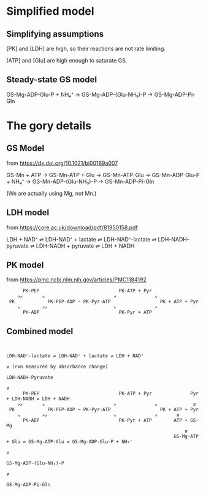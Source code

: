 # Simplified model
## Simplifying assumptions
[PK] and [LDH] are high, so their reactions are not rate limiting.

[ATP] and [Glu] are high enough to saturate GS.
## Steady-state GS model

GS-Mg-ADP-Glu-P + NH₄⁺ → GS-Mg-ADP-(Glu-NH₃)-P → GS-Mg-ADP-Pi-Gln

# The gory details
## GS Model
from https://dx.doi.org/10.1021/bi00169a007

GS-Mn + ATP → GS-Mn-ATP + Glu → GS-Mn-ATP-Glu → GS-Mn-ADP-Glu-P + NH₄⁺ → GS-Mn-ADP-(Glu-NH₃)-P → GS-Mn-ADP-Pi-Gln

(We are actually using Mg, not Mn.)

## LDH model
from https://core.ac.uk/download/pdf/81950158.pdf

LDH + NAD⁺ ⇌ LDH-NAD⁺ + lactate ⇌ LDH-NAD⁺-lactate ⇌ LDH-NADH-pyruvate ⇌ LDH-NADH + pyruvate ⇌ LDH + NADH

## PK model
from https://pmc.ncbi.nlm.nih.gov/articles/PMC1184192
```
      PK-PEP                             PK-ATP + Pyr
    ↗↙       ↘                         ↗              ↘
 PK            PK-PEP-ADP → PK-Pyr-ATP                  PK + ATP + Pyr
    ↘        ↗↙                        ↘              ↗
      PK-ADP                             PK-Pyr + ATP
```

## Combined model

```

                                                                     LDH-NAD⁺-lactate ⇌ LDH-NAD⁺ + lactate ⇌ LDH + NAD⁺
                                                                            ⇵ (rxn measured by absorbance change)
                                                                     LDH-NADH-Pyruvate
                                                                            ⇵
      PK-PEP                             PK-ATP + Pyr              Pyr + LDH-NADH ⇌ LDH + NADH
    ↗↙       ↘                         ↗              ↘             ⇵
 PK            PK-PEP-ADP → PK-Pyr-ATP                  PK + ATP + Pyr
    ↘        ↗↙                        ↘              ↗       ⇵
      PK-ADP                             PK-Pyr + ATP        ATP + GS-Mg
                                                                 ⇵
                                                             GS-Mg-ATP + Glu ⇌ GS-Mg-ATP-Glu ⇌ GS-Mg-ADP-Glu-P + NH₄⁺
                                                                                                        ⇵
                                                                                               GS-Mg-ADP-(Glu-NH₃)-P
                                                                                                        ⇵
                                                                                                 GS-Mg-ADP-Pi-Gln
```
